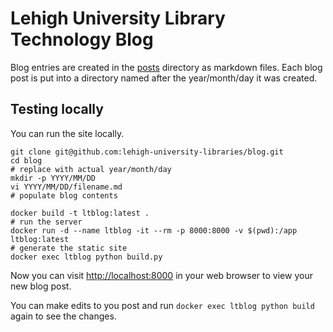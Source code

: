 # Lehigh University Library Technology Blog

Blog entries are created in the [posts](./posts) directory as markdown files. Each blog post is put into a directory named after the year/month/day it was created.

## Testing locally

You can run the site locally.

```
git clone git@github.com:lehigh-university-libraries/blog.git
cd blog
# replace with actual year/month/day
mkdir -p YYYY/MM/DD
vi YYYY/MM/DD/filename.md
# populate blog contents

docker build -t ltblog:latest .
# run the server
docker run -d --name ltblog -it --rm -p 8000:8000 -v $(pwd):/app ltblog:latest
# generate the static site
docker exec ltblog python build.py
```

Now you can visit [http://localhost:8000](http://localhost:8000) in your web browser to view your new blog post.

You can make edits to you post and run `docker exec ltblog python build` again to see the changes.
